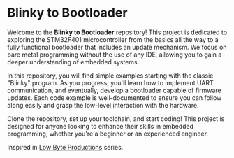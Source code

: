 # Blinky to Bootloader

Welcome to the **Blinky to Bootloader** repository! This project is dedicated to exploring the STM32F401 microcontroller from the basics all the way to a fully functional bootloader that includes an update mechanism. We focus on bare metal programming without the use of any IDE, allowing you to gain a deeper understanding of embedded systems.

In this repository, you will find simple examples starting with the classic "Blinky" program. As you progress, you'll learn how to implement UART communication, and eventually, develop a bootloader capable of firmware updates. Each code example is well-documented to ensure you can follow along easily and grasp the low-level interaction with the hardware.

Clone the repository, set up your toolchain, and start coding! This project is designed for anyone looking to enhance their skills in embedded programming, whether you're a beginner or an experienced engineer.

Inspired in [Low Byte Productions](https://www.youtube.com/@LowByteProductions) series.